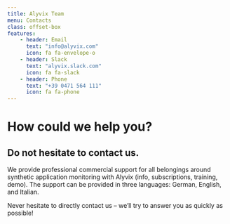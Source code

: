 ```yaml
---
title: Alyvix Team 
menu: Contacts
class: offset-box
features:
	- header: Email
	  text: "info@alyvix.com"
	  icon: fa fa-envelope-o
    - header: Slack
      text: "alyvix.slack.com"
      icon: fa fa-slack
	- header: Phone
	  text: "+39 0471 564 111"
	  icon: fa fa-phone
---
```


# How could we help you?
## Do not hesitate to contact us.

We provide professional commercial support for all belongings around synthetic application monitoring with Alyvix (info, subscriptions, training, demo). The support can be provided in three languages: German, English, and Italian.

Never hesitate to directly contact us – we’ll try to answer you as quickly as possible!
